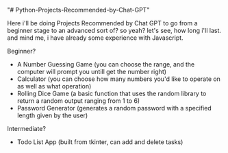"# Python-Projects-Recommended-by-Chat-GPT" 

Here i'll be doing Projects Recommended by Chat GPT to go from a beginner stage to an advanced sort of?
so yeah? 
let's see, 
how long i'll last.
and mind me, 
i have already some experience with Javascript.

Beginner?
- A Number Guessing Game (you can choose the range, and the computer will prompt you untill get the number right)
- Calculator (you can choose how many numbers you'd like to operate on as well as what operation)
- Rolling Dice Game (a basic function that uses the random library to return a random output ranging from 1 to 6)
- Password Generator (generates a random password with a specified length given by the user)

Intermediate?
- Todo List App (built from tkinter, can add and delete tasks)
